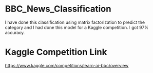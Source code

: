 # BBC_News_Classification
I have done this classification using matrix factorization to predict the category and I had done this model for a Kaggle competition. I got 97% accuracy.
# Kaggle Competition Link
https://www.kaggle.com/competitions/learn-ai-bbc/overview
